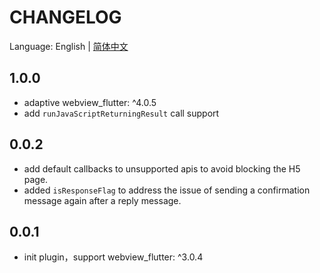 # CHANGELOG

Language: English | [简体中文](CHANGELOG-ZH.md)

## 1.0.0

- adaptive webview_flutter: ^4.0.5
- add `runJavaScriptReturningResult` call support

## 0.0.2

- add default callbacks to unsupported apis to avoid blocking the H5 page.
- added `isResponseFlag` to address the issue of sending a confirmation message again after a reply message.

## 0.0.1

- init plugin，support webview_flutter: ^3.0.4 
